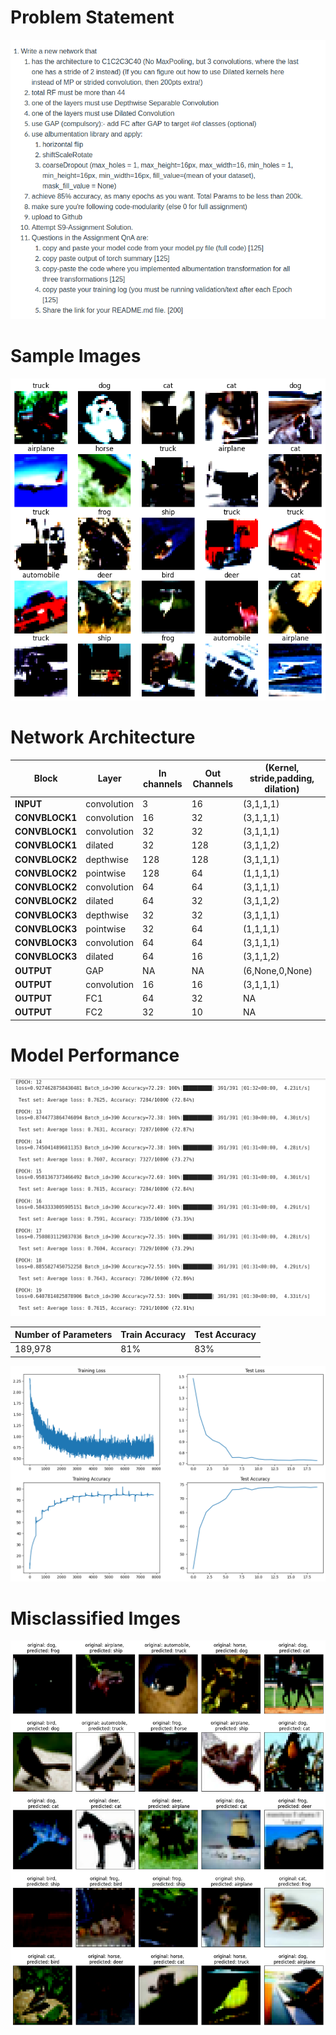 # Problem Statement
![Getting Started](problem_statement.png)

# Sample Images
![Getting_Startd](sample_images.png)

# Network Architecture


| **Block**      | **Layer**   | **In channels** | **Out Channels** | (Kernel, stride,padding, dilation) |
|----------------|-------------|-----------------|------------------|------------------------------------|
| **INPUT**      | convolution | 3               | 16               | (3,1,1,1)                          | 
| **CONVBLOCK1** | convolution | 16              | 32               | (3,1,1,1)                          |
| **CONVBLOCK1** | convolution | 32              | 32               | (3,1,1,1)                          | 
| **CONVBLOCK1** | dilated     | 32              | 128              | (3,1,1,2)                          |
| **CONVBLOCK2** | depthwise   | 128             | 128              | (3,1,1,1)                          | 
| **CONVBLOCK2** | pointwise   | 128             | 64               | (1,1,1,1)                          |
| **CONVBLOCK2** | convolution | 64              | 64               | (3,1,1,1)                          | 
| **CONVBLOCK2** | dilated     | 64              | 32               | (3,1,1,2)                          | 
| **CONVBLOCK3** | depthwise   | 32              | 32               | (3,1,1,1)                          |
| **CONVBLOCK3** | pointwise   | 32              | 64               | (1,1,1,1)                          |
| **CONVBLOCK3** | convolution | 64              | 64               | (3,1,1,1)                          |
| **CONVBLOCK3** | dilated     | 64              | 16               | (3,1,1,2)                          | 
| **OUTPUT**     | GAP         | NA              | NA               | (6,None,0,None)                    |                 
| **OUTPUT**     | convolution | 16              | 16               | (3,1,1,1)                          | 
| **OUTPUT**     | FC1         | 64              | 32               | NA                                 |                 
| **OUTPUT**     | FC2         | 32              | 10               | NA                                 |                 


# Model Performance

![epochs](epochs.png)

| Number of Parameters | Train Accuracy | Test Accuracy |
|----------------------|----------------|---------------|
| 189,978              | 81%            | 83%           |

![performance](performance.png)

# Misclassified Imges
![misclassified_images](misclassified_images.png)


